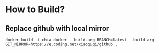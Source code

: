 # How to Build?

## Replace github with local mirror

```
docker build -t chia-docker --build-arg BRANCH=latest --build-arg GIT_MIRROR=https://e.coding.net/xiaoquqi/github .
```
